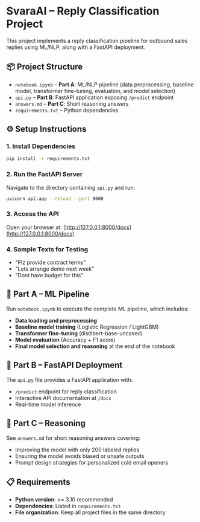 # SvaraAI – Reply Classification Project

This project implements a reply classification pipeline for outbound sales replies using ML/NLP, along with a FastAPI deployment.

## 📦 Project Structure

- `notebook.ipynb` – **Part A**: ML/NLP pipeline (data preprocessing, baseline model, transformer fine-tuning, evaluation, and model selection)  
- `api.py` – **Part B**: FastAPI application exposing `/predict` endpoint  
- `answers.md` – **Part C**: Short reasoning answers  
- `requirements.txt` – Python dependencies  

## ⚙️ Setup Instructions

### 1. Install Dependencies
```bash
pip install -r requirements.txt
```

### 2. Run the FastAPI Server
Navigate to the directory containing `api.py` and run:
```bash
uvicorn api:app --reload --port 8000
```

### 3. Access the API
Open your browser at: [http://127.0.0.1:8000/docs](http://127.0.0.1:8000/docs)

### 4. Sample Texts for Testing
- "Plz provide contract terms"
- "Lets arrange demo next week"
- "Dont have budget for this"

## 🔬 Part A – ML Pipeline

Run `notebook.ipynb` to execute the complete ML pipeline, which includes:

- **Data loading and preprocessing**
- **Baseline model training** (Logistic Regression / LightGBM)
- **Transformer fine-tuning** (distilbert-base-uncased)
- **Model evaluation** (Accuracy + F1 score)
- **Final model selection and reasoning** at the end of the notebook

## 🚀 Part B – FastAPI Deployment

The `api.py` file provides a FastAPI application with:
- `/predict` endpoint for reply classification
- Interactive API documentation at `/docs`
- Real-time model inference

## 💭 Part C – Reasoning

See `answers.md` for short reasoning answers covering:
- Improving the model with only 200 labeled replies
- Ensuring the model avoids biased or unsafe outputs
- Prompt design strategies for personalized cold email openers

## 📋 Requirements

- **Python version**: >= 3.10 recommended
- **Dependencies**: Listed in `requirements.txt`
- **File organization**: Keep all project files in the same directory
